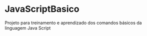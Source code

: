 # JavaScriptBasico
Projeto para treinamento e aprendizado dos comandos básicos da linguagem Java Script
